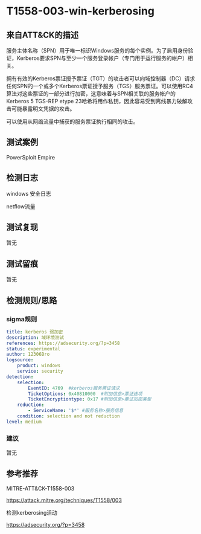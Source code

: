 # T1558-003-win-kerberosing

## 来自ATT&CK的描述

服务主体名称（SPN）用于唯一标识Windows服务的每个实例。为了启用身份验证，Kerberos要求SPN与至少一个服务登录帐户（专门用于运行服务的帐户）相关。

拥有有效的Kerberos票证授予票证（TGT）的攻击者可以向域控制器（DC）请求任何SPN的一个或多个Kerberos票证授予服务（TGS）服务票证。可以使用RC4算法对这些票证的一部分进行加密，这意味着与SPN相关联的服务帐户的Kerberos 5 TGS-REP etype 23哈希将用作私钥，因此容易受到离线暴力破解攻击可能暴露明文凭据的攻击。

可以使用从网络流量中捕获的服务票证执行相同的攻击。

## 测试案例

PowerSploit
Empire

## 检测日志

windows 安全日志

netflow流量

## 测试复现

暂无

## 测试留痕

暂无

## 检测规则/思路

### sigma规则

```yml
title: kerberos 弱加密
description: 域环境测试
references: https://adsecurity.org/?p=3458
status: experimental
author: 12306Bro
logsource:
    product: windows
    service: security
detection:
    selection:
        EventID: 4769  #kerberos服务票证请求
        TicketOptions: 0x40810000  #附加信息>票证选项
        TicketEncryptiontype: 0x17 #附加信息>票证加密类型
    reduction:
        - ServiceName: '$*' #服务名称>服务信息
    condition: selection and not reduction
level: medium
```

### 建议

暂无

## 参考推荐

MITRE-ATT&CK-T1558-003

<https://attack.mitre.org/techniques/T1558/003>

检测kerberosing活动

<https://adsecurity.org/?p=3458>
